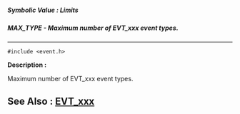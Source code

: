 ##### Symbolic Value : Limits
##### MAX_TYPE - Maximum number of EVT_xxx event types.
---
```
#include <event.h>
```
**Description :**

Maximum number of EVT_xxx event types.

**See Also :**
[EVT_xxx](/domino-c-api-docs/reference/Symb/EVT_xxx)
---
